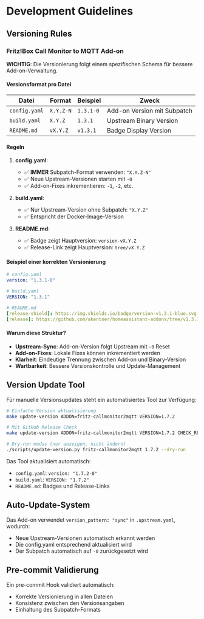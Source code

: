 # Development Guidelines

## Versioning Rules

### Fritz!Box Call Monitor to MQTT Add-on

**WICHTIG**: Die Versionierung folgt einem spezifischen Schema für bessere Add-on-Verwaltung.

#### Versionsformat pro Datei

| Datei         | Format    | Beispiel  | Zweck                       |
| ------------- | --------- | --------- | --------------------------- |
| `config.yaml` | `X.Y.Z-N` | `1.3.1-0` | Add-on Version mit Subpatch |
| `build.yaml`  | `X.Y.Z`   | `1.3.1`   | Upstream Binary Version     |
| `README.md`   | `vX.Y.Z`  | `v1.3.1`  | Badge Display Version       |

#### Regeln

1. **config.yaml**:

   - ✅ **IMMER** Subpatch-Format verwenden: `"X.Y.Z-N"`
   - ✅ Neue Upstream-Versionen starten mit `-0`
   - ✅ Add-on-Fixes inkrementieren: `-1`, `-2`, etc.

2. **build.yaml**:

   - ✅ Nur Upstream-Version ohne Subpatch: `"X.Y.Z"`
   - ✅ Entspricht der Docker-Image-Version

3. **README.md**:
   - ✅ Badge zeigt Hauptversion: `version-vX.Y.Z`
   - ✅ Release-Link zeigt Hauptversion: `tree/vX.Y.Z`

#### Beispiel einer korrekten Versionierung

```yaml
# config.yaml
version: "1.3.1-0"

# build.yaml
VERSION: "1.3.1"

# README.md
[release-shield]: https://img.shields.io/badge/version-v1.3.1-blue.svg
[release]: https://github.com/akentner/homeassistant-addons/tree/v1.3.1
```

#### Warum diese Struktur?

- **Upstream-Sync**: Add-on-Version folgt Upstream mit `-0` Reset
- **Add-on-Fixes**: Lokale Fixes können inkrementiert werden
- **Klarheit**: Eindeutige Trennung zwischen Add-on und Binary-Version
- **Wartbarkeit**: Bessere Versionskontrolle und Update-Management

## Version Update Tool

Für manuelle Versionsupdates steht ein automatisiertes Tool zur Verfügung:

```bash
# Einfache Version aktualisierung
make update-version ADDON=fritz-callmonitor2mqtt VERSION=1.7.2

# Mit GitHub Release Check
make update-version ADDON=fritz-callmonitor2mqtt VERSION=1.7.2 CHECK_RELEASE=yes

# Dry-run modus (nur anzeigen, nicht ändern)
./scripts/update-version.py fritz-callmonitor2mqtt 1.7.2 --dry-run
```

Das Tool aktualisiert automatisch:

- `config.yaml`: `version: "1.7.2-0"`
- `build.yaml`: `VERSION: "1.7.2"`
- `README.md`: Badges und Release-Links

## Auto-Update-System

Das Add-on verwendet `version_pattern: "sync"` in `.upstream.yaml`, wodurch:

- Neue Upstream-Versionen automatisch erkannt werden
- Die config.yaml entsprechend aktualisiert wird
- Der Subpatch automatisch auf `-0` zurückgesetzt wird

## Pre-commit Validierung

Ein pre-commit Hook validiert automatisch:

- Korrekte Versionierung in allen Dateien
- Konsistenz zwischen den Versionsangaben
- Einhaltung des Subpatch-Formats
